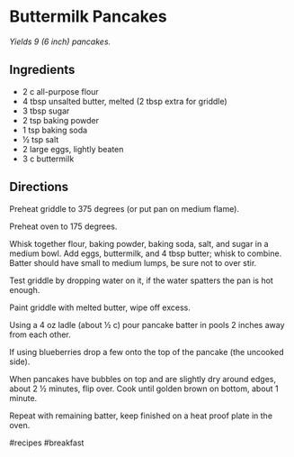# Buttermilk Pancakes
_Yields 9 (6 inch) pancakes._

## Ingredients
* 2 c all-purpose flour
* 4 tbsp unsalted butter, melted (2 tbsp extra for griddle)
* 3 tbsp sugar
* 2 tsp baking powder
* 1 tsp baking soda
* ½ tsp salt
* 2 large eggs, lightly beaten
* 3 c buttermilk

## Directions
Preheat griddle to 375 degrees (or put pan on medium flame).

Preheat oven to 175 degrees.

Whisk together flour, baking powder, baking soda, salt, and sugar in a medium bowl.  Add eggs, buttermilk, and 4 tbsp butter; whisk to combine. Batter should have small to medium lumps, be sure not to over stir.

Test griddle by dropping water on it, if the water spatters the pan is hot enough.

Paint griddle with melted butter, wipe off excess.

Using a 4 oz ladle (about ½ c) pour pancake batter in pools 2 inches away from each other.

If using blueberries drop a few onto the top of the pancake (the uncooked side).

When pancakes have bubbles on top and are slightly dry around edges, about 2 ½ minutes, flip over.  Cook until golden brown on bottom, about 1 minute.

Repeat with remaining batter, keep finished on a heat proof plate in the oven.

#recipes #breakfast